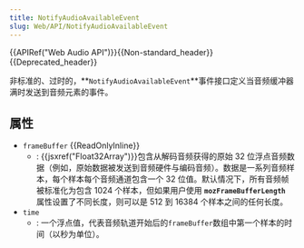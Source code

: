 ```yaml
---
title: NotifyAudioAvailableEvent
slug: Web/API/NotifyAudioAvailableEvent
---
```


{{APIRef("Web Audio API")}}{{Non-standard_header}}{{Deprecated_header}}

非标准的、过时的，**`NotifyAudioAvailableEvent`**事件接口定义当音频缓冲器满时发送到音频元素的事件。

## 属性

- `frameBuffer` {{ReadOnlyInline}}
  - : {{jsxref("Float32Array")}}包含从解码音频获得的原始 32 位浮点音频数据（例如，原始数据被发送到音频硬件与编码音频）。数据是一系列音频样本，每个样本每个音频通道包含一个 32 位值。默认情况下，所有音频帧被标准化为包含 1024 个样本，但如果用户使用 **`mozFrameBufferLength`** 属性设置了不同长度，则可以是 512 到 16384 个样本之间的任何长度。
- `time`
  - : 一个浮点值，代表音频轨道开始后的`frameBuffer`数组中第一个样本的时间（以秒为单位）。
